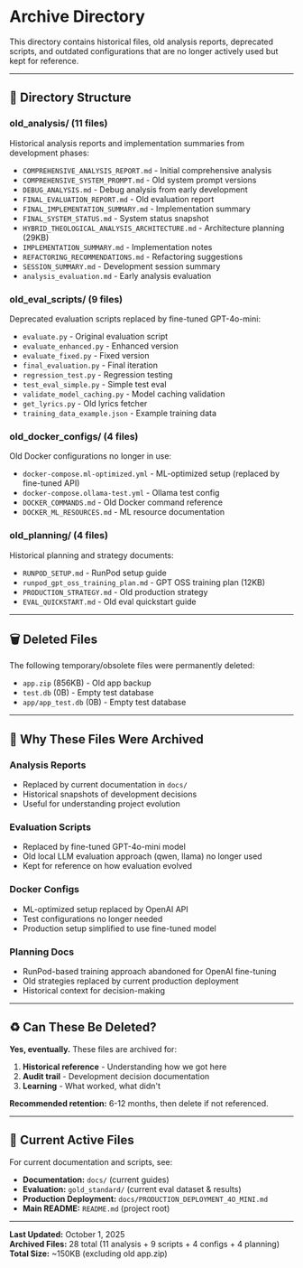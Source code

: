 # Archive Directory

This directory contains historical files, old analysis reports, deprecated scripts, and outdated configurations that are no longer actively used but kept for reference.

---

## 📁 Directory Structure

### **old_analysis/** (11 files)
Historical analysis reports and implementation summaries from development phases:
- `COMPREHENSIVE_ANALYSIS_REPORT.md` - Initial comprehensive analysis
- `COMPREHENSIVE_SYSTEM_PROMPT.md` - Old system prompt versions
- `DEBUG_ANALYSIS.md` - Debug analysis from early development
- `FINAL_EVALUATION_REPORT.md` - Old evaluation report
- `FINAL_IMPLEMENTATION_SUMMARY.md` - Implementation summary
- `FINAL_SYSTEM_STATUS.md` - System status snapshot
- `HYBRID_THEOLOGICAL_ANALYSIS_ARCHITECTURE.md` - Architecture planning (29KB)
- `IMPLEMENTATION_SUMMARY.md` - Implementation notes
- `REFACTORING_RECOMMENDATIONS.md` - Refactoring suggestions
- `SESSION_SUMMARY.md` - Development session summary
- `analysis_evaluation.md` - Early analysis evaluation

### **old_eval_scripts/** (9 files)
Deprecated evaluation scripts replaced by fine-tuned GPT-4o-mini:
- `evaluate.py` - Original evaluation script
- `evaluate_enhanced.py` - Enhanced version
- `evaluate_fixed.py` - Fixed version
- `final_evaluation.py` - Final iteration
- `regression_test.py` - Regression testing
- `test_eval_simple.py` - Simple test eval
- `validate_model_caching.py` - Model caching validation
- `get_lyrics.py` - Old lyrics fetcher
- `training_data_example.json` - Example training data

### **old_docker_configs/** (4 files)
Old Docker configurations no longer in use:
- `docker-compose.ml-optimized.yml` - ML-optimized setup (replaced by fine-tuned API)
- `docker-compose.ollama-test.yml` - Ollama test config
- `DOCKER_COMMANDS.md` - Old Docker command reference
- `DOCKER_ML_RESOURCES.md` - ML resource documentation

### **old_planning/** (4 files)
Historical planning and strategy documents:
- `RUNPOD_SETUP.md` - RunPod setup guide
- `runpod_gpt_oss_training_plan.md` - GPT OSS training plan (12KB)
- `PRODUCTION_STRATEGY.md` - Old production strategy
- `EVAL_QUICKSTART.md` - Old eval quickstart guide

---

## 🗑️ **Deleted Files**

The following temporary/obsolete files were permanently deleted:
- `app.zip` (856KB) - Old app backup
- `test.db` (0B) - Empty test database
- `app/app_test.db` (0B) - Empty test database

---

## 📝 **Why These Files Were Archived**

### **Analysis Reports**
- Replaced by current documentation in `docs/`
- Historical snapshots of development decisions
- Useful for understanding project evolution

### **Evaluation Scripts**
- Replaced by fine-tuned GPT-4o-mini model
- Old local LLM evaluation approach (qwen, llama) no longer used
- Kept for reference on how evaluation evolved

### **Docker Configs**
- ML-optimized setup replaced by OpenAI API
- Test configurations no longer needed
- Production setup simplified to use fine-tuned model

### **Planning Docs**
- RunPod-based training approach abandoned for OpenAI fine-tuning
- Old strategies replaced by current production deployment
- Historical context for decision-making

---

## ♻️ **Can These Be Deleted?**

**Yes, eventually.** These files are archived for:
1. **Historical reference** - Understanding how we got here
2. **Audit trail** - Development decision documentation
3. **Learning** - What worked, what didn't

**Recommended retention:** 6-12 months, then delete if not referenced.

---

## 🔗 **Current Active Files**

For current documentation and scripts, see:
- **Documentation:** `docs/` (current guides)
- **Evaluation:** `gold_standard/` (current eval dataset & results)
- **Production Deployment:** `docs/PRODUCTION_DEPLOYMENT_4O_MINI.md`
- **Main README:** `README.md` (project root)

---

**Last Updated:** October 1, 2025  
**Archived Files:** 28 total (11 analysis + 9 scripts + 4 configs + 4 planning)  
**Total Size:** ~150KB (excluding old app.zip)

